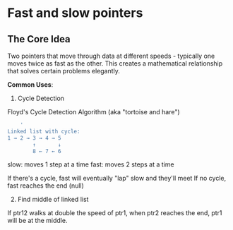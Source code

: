 # Fast and slow pointers

## The Core Idea

Two pointers that move through data at different speeds - typically one moves twice as fast as the other. This creates a mathematical relationship that solves certain problems elegantly.

**Common Uses**: 

1. Cycle Detection

Floyd's Cycle Detection Algorithm (aka "tortoise and hare")

```bash
    '
Linked list with cycle:
1 → 2 → 3 → 4 → 5
        ↑       ↓
        8 ← 7 ← 6
```

slow: moves 1 step at a time
fast: moves 2 steps at a time


If there's a cycle, fast will eventually "lap" slow and they'll meet
If no cycle, fast reaches the end (null)


2. Find middle of linked list

If ptr12 walks at double the speed of ptr1, when ptr2 reaches the end, ptr1 will be at the middle.